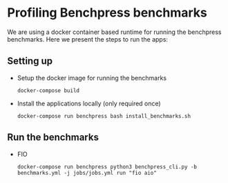 # Profiling Benchpress benchmarks
We are using a docker container based runtime for running the benchpress benchmarks. Here we present the steps to run the apps:


## Setting up
* Setup the docker image for running the benchmarks

    `docker-compose build`

* Install the applications locally (only required once)

    `docker-compose run benchpress bash install_benchmarks.sh`

## Run the benchmarks

* FIO
    ``` 
    docker-compose run benchpress python3 benchpress_cli.py -b benchmarks.yml -j jobs/jobs.yml run "fio aio" 
    ```